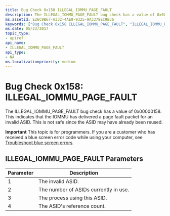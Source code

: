 ```yaml
---
title: Bug Check 0x158 ILLEGAL_IOMMU_PAGE_FAULT
description: The ILLEGAL_IOMMU_PAGE_FAULT bug check has a value of 0x00000158. This indicates that the IOMMU has delivered a page fault packet for an invalid ASID. 
ms.assetid: E26C9B67-A332-4AE9-9325-9A3378EC9B36
keywords: ["Bug Check 0x158 ILLEGAL_IOMMU_PAGE_FAULT", "ILLEGAL_IOMMU_PAGE_FAULT"]
ms.date: 05/23/2017
topic_type:
- apiref
api_name:
- ILLEGAL_IOMMU_PAGE_FAULT
api_type:
- NA
ms.localizationpriority: medium
---
```


# Bug Check 0x158: ILLEGAL\_IOMMU\_PAGE\_FAULT


The ILLEGAL\_IOMMU\_PAGE\_FAULT bug check has a value of 0x00000158. This indicates that the IOMMU has delivered a page fault packet for an invalid ASID. This is not safe since the ASID may have already been reused.

**Important** This topic is for programmers. If you are a customer who has received a blue screen error code while using your computer, see [Troubleshoot blue screen errors](https://windows.microsoft.com/windows-10/troubleshoot-blue-screen-errors).

## ILLEGAL\_IOMMU\_PAGE\_FAULT Parameters


| Parameter | Description                           |
|-----------|---------------------------------------|
| 1         | The invalid ASID.                     |
| 2         | The number of ASIDs currently in use. |
| 3         | The process using this ASID.          |
| 4         | The ASID's reference count.           |

 

 

 




